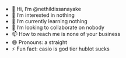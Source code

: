 - 👋 Hi, I’m @nethildissanayake
- 👀 I’m interested in nothing
- 🌱 I’m currently learning nothing
- 💞️ I’m looking to collaborate on nobody
- 📫 How to reach me is none of your business
- 😄 Pronouns: a straight 
- ⚡ Fun fact: casio is god tier hublot sucks

<!---
nethildissanayake/nethildissanayake is a ✨ special ✨ repository because its `README.md` (this file) appears on your GitHub profile.
You can click the Preview link to take a look at your changes.
--->
